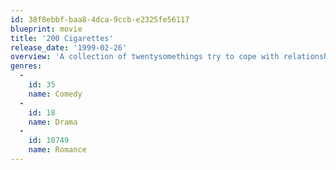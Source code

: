 ```yaml
---
id: 38f8ebbf-baa8-4dca-9ccb-e2325fe56117
blueprint: movie
title: '200 Cigarettes'
release_date: '1999-02-26'
overview: 'A collection of twentysomethings try to cope with relationships, loneliness, desire and their individual neuroses.'
genres:
  -
    id: 35
    name: Comedy
  -
    id: 18
    name: Drama
  -
    id: 10749
    name: Romance
---
```

